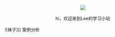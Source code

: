 <br>
<div align="center">
    <br>
    <a href="https://github.com/lin5188/XH_Notes/"> <img src="https://raw.githubusercontent.com/mayu1031/CS_Notes/master/doc/others/icons/%E5%86%AC%E6%97%A5%E8%A3%85%E5%A4%87icon/%E8%80%B3%E7%BD%A9.png"></a>
     <br> <br>
    hi，欢迎来到Lee的学习小站
</div> 
<br/>
![袜子]()  案例分析